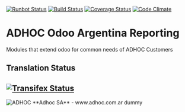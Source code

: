 [![Runbot Status](http://runbot.adhoc.com.ar/runbot/badge/flat/26/11.0.svg)](http://runbot.adhoc.com.ar/runbot/repo/github-com-ingadhoc-argentina-reporting-26)
[![Build Status](https://travis-ci.org/ingadhoc/argentina-reporting.svg?branch=11.0)](https://travis-ci.org/ingadhoc/argentina-reporting)
[![Coverage Status](https://coveralls.io/repos/ingadhoc/argentina-reporting/badge.png?branch=11.0)](https://coveralls.io/r/ingadhoc/argentina-reporting?branch=11.0)
[![Code Climate](https://codeclimate.com/github/ingadhoc/argentina-reporting/badges/gpa.svg)](https://codeclimate.com/github/ingadhoc/argentina-reporting)

# ADHOC Odoo Argentina Reporting

Modules that extend odoo for common needs of ADHOC Customers

[//]: # (addons)
[//]: # (end addons)

Translation Status
------------------
[![Transifex Status](https://www.transifex.com/projects/p/ingadhoc-argentina-reporting-11-0/chart/image_png)](https://www.transifex.com/projects/p/ingadhoc-argentina-reporting-11-0)
----

<img alt="ADHOC" src="http://fotos.subefotos.com/83fed853c1e15a8023b86b2b22d6145bo.png" />
**Adhoc SA** - www.adhoc.com.ar
dummy
